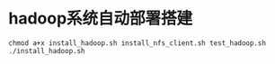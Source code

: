 # hadoop系统自动部署搭建
```
chmod a+x install_hadoop.sh install_nfs_client.sh test_hadoop.sh
./install_hadoop.sh
```

